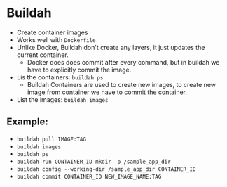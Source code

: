 # Buildah

- Create container images
- Works well with `Dockerfile`
- Unlike Docker, Buildah don't create any layers, it just updates the current container.
  - Docker does does commit after every command, but in buildah we have to explicitly commit the image.
- Lis the containers: `buildah ps`
  - Buildah Containers are used to create new images, to create new image from container we have to commit the container. 
- List the images: `buildah images`

## Example:

- `buildah pull IMAGE:TAG`
- `buildah images`
- `buildah ps`
- `buildah run CONTAINER_ID mkdir -p /sample_app_dir`
- `buildah config --working-dir /sample_app_dir CONTAINER_ID`
- `buildah commit CONTAINER_ID NEW_IMAGE_NAME:TAG`
